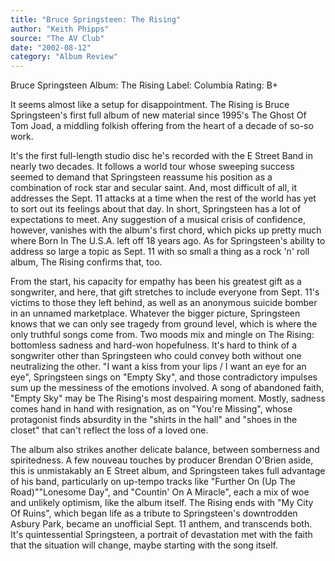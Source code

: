 ```yaml
---
title: "Bruce Springsteen: The Rising"
author: "Keith Phipps"
source: "The AV Club"
date: "2002-08-12"
category: "Album Review"
---
```


Bruce Springsteen
Album: The Rising
Label: Columbia
Rating: B+

It seems almost like a setup for disappointment. The Rising is Bruce Springsteen's first full album of new material since 1995's The Ghost Of Tom Joad, a middling folkish offering from the heart of a decade of so-so work.

It's the first full-length studio disc he's recorded with the E Street Band in nearly two decades. It follows a world tour whose sweeping success seemed to demand that Springsteen reassume his position as a combination of rock star and secular saint. And, most difficult of all, it addresses the Sept. 11 attacks at a time when the rest of the world has yet to sort out its feelings about that day. In short, Springsteen has a lot of expectations to meet. Any suggestion of a musical crisis of confidence, however, vanishes with the album's first chord, which picks up pretty much where Born In The U.S.A. left off 18 years ago. As for Springsteen's ability to address so large a topic as Sept. 11 with so small a thing as a rock 'n' roll album, The Rising confirms that, too.

From the start, his capacity for empathy has been his greatest gift as a songwriter, and here, that gift stretches to include everyone from Sept. 11's victims to those they left behind, as well as an anonymous suicide bomber in an unnamed marketplace. Whatever the bigger picture, Springsteen knows that we can only see tragedy from ground level, which is where the only truthful songs come from. Two moods mix and mingle on The Rising: bottomless sadness and hard-won hopefulness. It's hard to think of a songwriter other than Springsteen who could convey both without one neutralizing the other. "I want a kiss from your lips / I want an eye for an eye", Springsteen sings on "Empty Sky", and those contradictory impulses sum up the messiness of the emotions involved. A song of abandoned faith, "Empty Sky" may be The Rising's most despairing moment. Mostly, sadness comes hand in hand with resignation, as on "You're Missing", whose protagonist finds absurdity in the "shirts in the hall" and "shoes in the closet" that can't reflect the loss of a loved one.

The album also strikes another delicate balance, between somberness and spiritedness. A few nouveau touches by producer Brendan O'Brien aside, this is unmistakably an E Street album, and Springsteen takes full advantage of his band, particularly on up-tempo tracks like "Further On (Up The Road)""Lonesome Day", and "Countin' On A Miracle", each a mix of woe and unlikely optimism, like the album itself. The Rising ends with "My City Of Ruins", which began life as a tribute to Springsteen's downtrodden Asbury Park, became an unofficial Sept. 11 anthem, and transcends both. It's quintessential Springsteen, a portrait of devastation met with the faith that the situation will change, maybe starting with the song itself.
